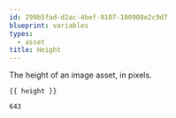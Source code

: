 ```yaml
---
id: 299b5fad-d2ac-4bef-9107-100908e2c9d7
blueprint: variables
types:
  - asset
title: Height
---
```

The height of an image asset, in pixels.

```
{{ height }}
```

``` .language-output
643
```
